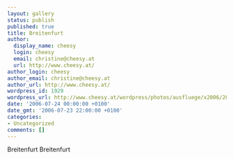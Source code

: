 ```yaml
---
layout: gallery
status: publish
published: true
title: Breitenfurt
author:
  display_name: cheesy
  login: cheesy
  email: christine@cheesy.at
  url: http://www.cheesy.at/
author_login: cheesy
author_email: christine@cheesy.at
author_url: http://www.cheesy.at/
wordpress_id: 1929
wordpress_url: http://www.cheesy.at/wordpress/photos/ausfluege/x2006/2006-07-24/
date: '2006-07-24 00:00:00 +0100'
date_gmt: '2006-07-23 22:00:00 +0100'
categories:
- Uncategorized
comments: []
---
```

<!--:de-->Breitenfurt
<!--:--><!--:en-->Breitenfurt
<!--:-->
